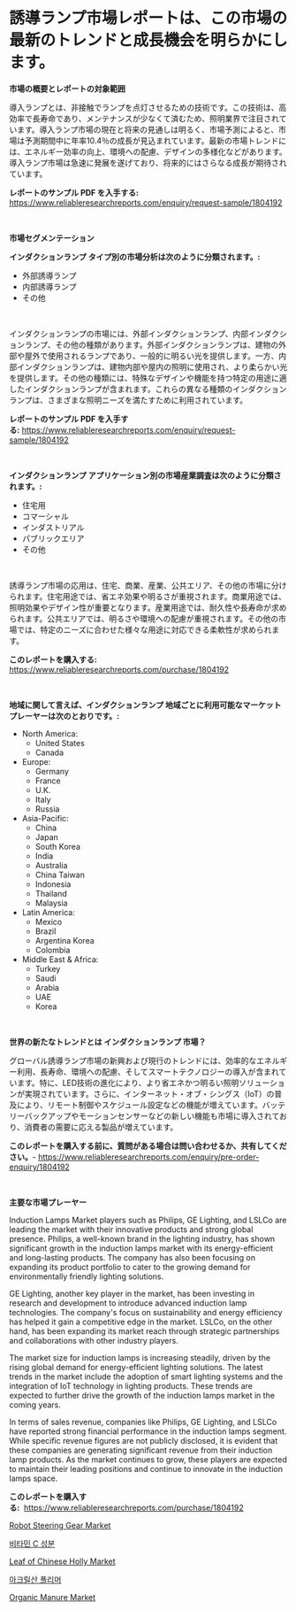 <p><h1>誘導ランプ市場レポートは、この市場の最新のトレンドと成長機会を明らかにします。</h1></p><p><strong>市場の概要とレポートの対象範囲</strong></p>
<p><p>導入ランプとは、非接触でランプを点灯させるための技術です。この技術は、高効率で長寿命であり、メンテナンスが少なくて済むため、照明業界で注目されています。導入ランプ市場の現在と将来の見通しは明るく、市場予測によると、市場は予測期間中に年率10.4％の成長が見込まれています。最新の市場トレンドには、エネルギー効率の向上、環境への配慮、デザインの多様化などがあります。導入ランプ市場は急速に発展を遂げており、将来的にはさらなる成長が期待されています。</p></p>
<p><strong>レポートのサンプル PDF を入手する:</strong> <a href="https://www.reliableresearchreports.com/enquiry/request-sample/1804192">https://www.reliableresearchreports.com/enquiry/request-sample/1804192</a></p>
<p>&nbsp;</p>
<p><strong>市場セグメンテーション</strong></p>
<p><strong>インダクションランプ タイプ別の市場分析は次のように分類されます。:</strong></p>
<p><ul><li>外部誘導ランプ</li><li>内部誘導ランプ</li><li>その他</li></ul></p>
<p>&nbsp;</p>
<p><p>インダクションランプの市場には、外部インダクションランプ、内部インダクションランプ、その他の種類があります。外部インダクションランプは、建物の外部や屋外で使用されるランプであり、一般的に明るい光を提供します。一方、内部インダクションランプは、建物内部や屋内の照明に使用され、より柔らかい光を提供します。その他の種類には、特殊なデザインや機能を持つ特定の用途に適したインダクションランプが含まれます。これらの異なる種類のインダクションランプは、さまざまな照明ニーズを満たすために利用されています。</p></p>
<p><strong>レポートのサンプル PDF を入手する:</strong>&nbsp;<a href="https://www.reliableresearchreports.com/enquiry/request-sample/1804192">https://www.reliableresearchreports.com/enquiry/request-sample/1804192</a></p>
<p>&nbsp;</p>
<p><strong> インダクションランプ アプリケーション別の市場産業調査は次のように分類されます。:</strong></p>
<p><ul><li>住宅用</li><li>コマーシャル</li><li>インダストリアル</li><li>パブリックエリア</li><li>その他</li></ul></p>
<p>&nbsp;</p>
<p><p>誘導ランプ市場の応用は、住宅、商業、産業、公共エリア、その他の市場に分けられます。住宅用途では、省エネ効果や明るさが重視されます。商業用途では、照明効果やデザイン性が重要となります。産業用途では、耐久性や長寿命が求められます。公共エリアでは、明るさや環境への配慮が重視されます。その他の市場では、特定のニーズに合わせた様々な用途に対応できる柔軟性が求められます。</p></p>
<p><strong>このレポートを購入する:</strong>&nbsp; <a href="https://www.reliableresearchreports.com/purchase/1804192">https://www.reliableresearchreports.com/purchase/1804192</a></p>
<p>&nbsp;</p>
<p><strong>地域に関して言えば、インダクションランプ 地域ごとに利用可能なマーケットプレーヤーは次のとおりです。:</strong></p>
<p><ul>
    <li>
        North America:
        <ul>
            <li>United States</li>
            <li>Canada</li>
        </ul>
    </li>
    <li>
        Europe:
        <ul>
            <li>Germany</li>
            <li>France</li>
            <li>U.K.</li>
            <li>Italy</li>
            <li>Russia</li>
        </ul>
    </li>
    <li>
        Asia-Pacific:
        <ul>
            <li>China</li>
            <li>Japan</li>
            <li>South Korea</li>
            <li>India</li>
            <li>Australia</li>
            <li>China Taiwan</li>
            <li>Indonesia</li>
            <li>Thailand</li>
            <li>Malaysia</li>
        </ul>
    </li>
    <li>
        Latin America:
        <ul>
            <li>Mexico</li>
            <li>Brazil</li>
            <li>Argentina Korea</li>
            <li>Colombia</li>
        </ul>
    </li>
    <li>
        Middle East & Africa:
        <ul>
            <li>Turkey</li>
            <li>Saudi</li>
            <li>Arabia</li>
            <li>UAE</li>
            <li>Korea</li>
        </ul>
    </li>
    </ul></p>
<p>&nbsp;</p>
<p><strong>世界の新たなトレンドとは インダクションランプ 市場？</strong></p>
<p><p>グローバル誘導ランプ市場の新興および現行のトレンドには、効率的なエネルギー利用、長寿命、環境への配慮、そしてスマートテクノロジーの導入が含まれています。特に、LED技術の進化により、より省エネかつ明るい照明ソリューションが実現されています。さらに、インターネット・オブ・シングス（IoT）の普及により、リモート制御やスケジュール設定などの機能が増えています。バッテリーバックアップやモーションセンサーなどの新しい機能も市場に導入されており、消費者の需要に応える製品が増えています。</p></p>
<p><strong>このレポートを購入する前に、質問がある場合は問い合わせるか、共有してください。</strong>- <a href="https://www.reliableresearchreports.com/enquiry/pre-order-enquiry/1804192">https://www.reliableresearchreports.com/enquiry/pre-order-enquiry/1804192</a></p>
<p>&nbsp;</p>
<p><strong>主要な市場プレーヤー</strong></p>
<p><p>Induction Lamps Market players such as Philips, GE Lighting, and LSLCo are leading the market with their innovative products and strong global presence. Philips, a well-known brand in the lighting industry, has shown significant growth in the induction lamps market with its energy-efficient and long-lasting products. The company has also been focusing on expanding its product portfolio to cater to the growing demand for environmentally friendly lighting solutions.</p><p>GE Lighting, another key player in the market, has been investing in research and development to introduce advanced induction lamp technologies. The company's focus on sustainability and energy efficiency has helped it gain a competitive edge in the market. LSLCo, on the other hand, has been expanding its market reach through strategic partnerships and collaborations with other industry players.</p><p>The market size for induction lamps is increasing steadily, driven by the rising global demand for energy-efficient lighting solutions. The latest trends in the market include the adoption of smart lighting systems and the integration of IoT technology in lighting products. These trends are expected to further drive the growth of the induction lamps market in the coming years.</p><p>In terms of sales revenue, companies like Philips, GE Lighting, and LSLCo have reported strong financial performance in the induction lamps segment. While specific revenue figures are not publicly disclosed, it is evident that these companies are generating significant revenue from their induction lamp products. As the market continues to grow, these players are expected to maintain their leading positions and continue to innovate in the induction lamps space.</p></p>
<p><strong>このレポートを購入する:</strong>&nbsp;&nbsp;<a href="https://www.reliableresearchreports.com/purchase/1804192">https://www.reliableresearchreports.com/purchase/1804192</a></p>
<p><p><a href="https://view.publitas.com/reportprime-1/robot-steering-gear-market-research-report-reveals-the-latest-trends-and-opportunities-of-this-market-for-period-from-2024-2031/">Robot Steering Gear Market</a></p><p><a href="https://medium.com/@maeva.fluchaire/%EB%B9%84%ED%83%80%EB%AF%BC-c-%EC%84%B1%EB%B6%84-%EC%8B%9C%EC%9E%A5-%EC%A1%B0%EC%82%AC-%EB%B3%B4%EA%B3%A0%EC%84%9C-%EA%B7%B8-%EC%97%AD%EC%82%AC-%EB%B0%8F-2024%EB%85%84%EB%B6%80%ED%84%B0-2031%EB%85%84%EA%B9%8C%EC%A7%80%EC%9D%98-%EC%98%88%EC%B8%A1-08770944f390">비타민 C 성분</a></p><p><a href="https://shimmer-gardenia-37a.notion.site/Leaf-of-Chinese-Holly-Market-Size-and-Growth-Market-Segmentation-Regional-and-Country-Breakdowns--b51d5097109b441ebd2b4422b3f4136a">Leaf of Chinese Holly Market</a></p><p><a href="https://medium.com/@loretadervishi2013/%EC%95%84%ED%81%AC%EB%A6%B4%EC%82%B0-%EA%B3%A0%EB%B6%84%EC%9E%90-%EC%8B%9C%EC%9E%A5-%EC%A0%90%EC%9C%A0%EC%9C%A8-%EB%B3%80%ED%99%94-%EB%B0%8F-%EC%8B%9C%EC%9E%A5-%EC%84%B1%EC%9E%A5-%ED%8A%B8%EB%A0%8C%EB%93%9C-2024%EB%85%84-2031%EB%85%84-0427336c770f">아크릴산 폴리머</a></p><p><a href="https://github.com/markusgodoy/Market-Research-Report-List-2/blob/main/organic-manure-market.md">Organic Manure Market</a></p></p>